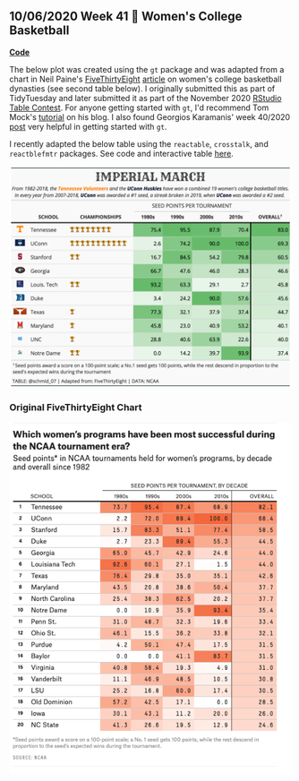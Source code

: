 ## 10/06/2020 Week 41 🏀 Women's College Basketball 
[**Code**](https://github.com/schmid07/TidyTuesday/blob/main/Code/2020_41_bball.R)

The below plot was created using the `gt` package and was adapted from a chart in Neil Paine's [FiveThirtyEight](https://fivethirtyeight.com/) [article](https://fivethirtyeight.com/features/louisiana-tech-was-the-uconn-of-the-80s/) on women's college basketball dynasties (see second table below). I originally submitted this as part of TidyTuesday and later submitted it as part of the November 2020 [RStudio Table Contest](https://blog.rstudio.com/2020/12/23/winners-of-the-2020-rstudio-table-contest/). For anyone getting started with `gt`, I'd recommend Tom Mock's [tutorial](https://themockup.blog/static/gt-cookbook.html) on his blog. I also found Georgios Karamanis' week 40/2020 [post](https://github.com/gkaramanis/tidytuesday/tree/master/2020-week40) very helpful in getting started with `gt`.

I recently adapted the below table using the `reactable`, `crosstalk`, and `reactblefmtr` packages. See code and interactive table [here](https://github.com/schmid07/R-Reactable).

<p align = "center">
<img src = "2020_41.png" width = "900">
</p>

### Original FiveThirtyEight Chart

<p align = "center">
<img src = "2020_41_orig_chart.png" width = "900">
</p>


